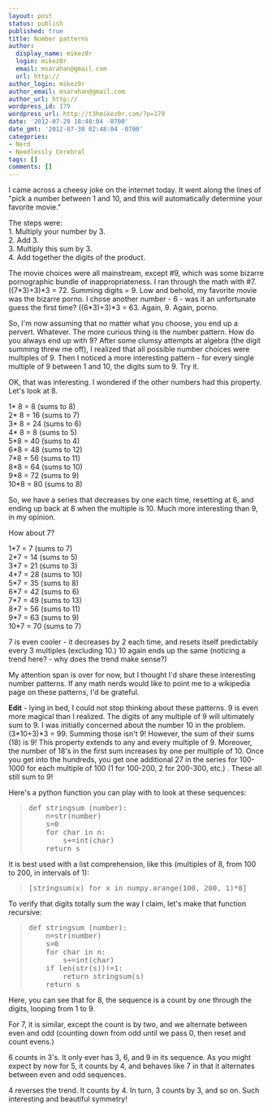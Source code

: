 ```yaml
---
layout: post
status: publish
published: true
title: Number patterns
author:
  display_name: mikez0r
  login: mikez0r
  email: msarahan@gmail.com
  url: http://
author_login: mikez0r
author_email: msarahan@gmail.com
author_url: http://
wordpress_id: 179
wordpress_url: http://t3hmikez0r.com/?p=179
date: '2012-07-29 18:48:04 -0700'
date_gmt: '2012-07-30 02:48:04 -0700'
categories:
- Nerd
- Needlessly Cerebral
tags: []
comments: []
---
```

<p>I came across a cheesy joke on the internet today. It went along the lines of "pick a number between 1 and 10, and this will automatically determine your favorite movie."</p>
<p>The steps were:<br />
1. Multiply your number by 3.<br />
2. Add 3.<br />
3. Multiply this sum by 3.<br />
4. Add together the digits of the product.</p>
<p>The movie choices were all mainstream, except #9, which was some bizarre pornographic bundle of inappropriateness. I ran through the math with #7. ((7*3)+3)*3 = 72. Summing digits = 9. Low and behold, my favorite movie was the bizarre porno. I chose another number - 6 - was it an unfortunate guess the first time? ((6*3)+3)*3 = 63. Again, 9. Again, porno.</p>
<p>So, I'm now assuming that no matter what you choose, you end up a pervert. Whatever. The more curious thing is the number pattern. How do you always end up with 9? After some clumsy attempts at algebra (the digit summing threw me off), I realized that all possible number choices were multiples of 9. Then I noticed a more interesting pattern - for every single multiple of 9 between 1 and 10, the digits sum to 9. Try it.</p>
<p>OK, that was interesting. I wondered if the other numbers had this property. Let's look at 8.</p>
<p>1* 8 = 8 (sums to 8)<br />
2* 8 = 16 (sums to 7)<br />
3* 8 = 24 (sums to 6)<br />
4* 8 = 8 (sums to 5)<br />
5*8 = 40 (sums to 4)<br />
6*8 = 48 (sums to 12)<br />
7*8 = 56 (sums to 11)<br />
8*8 = 64 (sums to 10)<br />
9*8 = 72 (sums to 9)<br />
10*8 = 80 (sums to 8)</p>
<p>So, we have a series that decreases by one each time, resetting at 6, and ending up back at 8 when the multiple is 10. Much more interesting than 9, in my opinion.</p>
<p>How about 7?</p>
<p>1*7 = 7 (sums to 7)<br />
2*7 = 14 (sums to 5)<br />
3*7 = 21 (sums to 3)<br />
4*7 = 28 (sums to 10)<br />
5*7 = 35 (sums to 8)<br />
6*7 = 42 (sums to 6)<br />
7*7 = 49 (sums to 13)<br />
8*7 = 56 (sums to 11)<br />
9*7 = 63 (sums to 9)<br />
10*7 = 70 (sums to 7)</p>
<p>7 is even cooler - it decreases by 2 each time, and resets itself predictably every 3 multiples (excluding 10.) 10 again ends up the same (noticing a trend here? - why does the trend make sense?)</p>
<p>My attention span is over for now, but I thought I'd share these interesting number patterns. If any math nerds would like to point me to a wikipedia page on these patterns, I'd be grateful.</p>
<p><strong>Edit</strong> - lying in bed, I could not stop thinking about these patterns. 9 is even more magical than I realized. The digits of any multiple of 9 will ultimately sum to 9. I was initially concerned about the number 10 in the problem. (3*10+3)*3 = 99. Summing those isn't 9! However, the sum of their sums (18) is 9! This property extends to any and every multiple of 9. Moreover, the number of 18's in the first sum increases by one per multiple of 10. Once you get into the hundreds, you get one additional 27 in the series for 100-1000 for each multiple of 100 (1 for 100-200, 2 for 200-300, etc.) . These all still sum to 9!</p>
<p>Here's a python function you can play with to look at these sequences:</p>
<blockquote>
<pre>def stringsum (number):
    n=str(number)
    s=0
    for char in n:
        s+=int(char)
    return s</pre>
</blockquote>
<p>It is best used with a list comprehension, like this (multiples of 8, from 100 to 200, in intervals of 1):</p>
<blockquote>
<pre>[stringsum(x) for x in numpy.arange(100, 200, 1)*8]</pre>
</blockquote>
<p>To verify that digits totally sum the way I claim, let's make that function recursive:</p>
<blockquote>
<pre>def stringsum (number):
    n=str(number)
    s=0
    for char in n:
        s+=int(char)
    if len(str(s))!=1:
        return stringsum(s)
    return s</pre>
</blockquote>
<p>Here, you can see that for 8, the sequence is a count by one through the digits, looping from 1 to 9.</p>
<p>For 7, it is similar, except the count is by two, and we alternate between even and odd (counting down from odd until we pass 0, then reset and count evens.)</p>
<p>6 counts in 3's. It only ever has 3, 6, and 9 in its sequence. As you might expect by now for 5, it counts by 4, and behaves like 7 in that it alternates between even and odd sequences.</p>
<p>4 reverses the trend. It counts by 4. In turn, 3 counts by 3, and so on. Such interesting and beautiful symmetry!</p>
